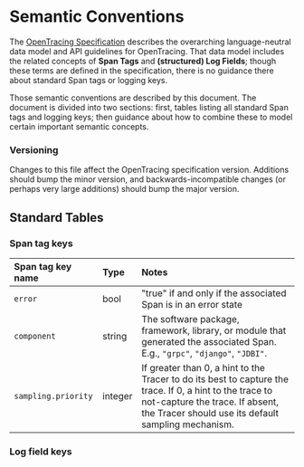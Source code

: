 # Semantic Conventions

The [OpenTracing Specification](https://github.com/opentracing/specification/blob/master/specification.md) describes the overarching language-neutral data model and API guidelines for OpenTracing. That data model includes the related concepts of **Span Tags** and **(structured) Log Fields**; though these terms are defined in the specification, there is no guidance there about standard Span tags or logging keys.

Those semantic conventions are described by this document. The document is divided into two sections: first, tables listing all standard Span tags and logging keys; then guidance about how to combine these to model certain important semantic concepts.

### Versioning

Changes to this file affect the OpenTracing specification version. Additions should bump the minor version, and backwards-incompatible changes (or perhaps very large additions) should bump the major version.

## Standard Tables

### Span tag keys

| Span tag key name   | Type    | Notes    |
|:--------------------|:--------|:---------|
| `error`             | bool    | "true" if and only if the associated Span is in an error state |
| `component`         | string  | The software package, framework, library, or module that generated the associated Span. E.g., `"grpc"`, `"django"`, `"JDBI"`. |
| `sampling.priority` | integer | If greater than 0, a hint to the Tracer to do its best to capture the trace. If 0, a hint to the trace to not-capture the trace. If absent, the Tracer should use its default sampling mechanism. |

### Log field keys


